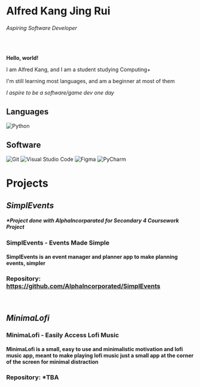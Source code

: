 # **Alfred Kang Jing Rui**
###### *Aspiring Software Developer*

</p>

<br />
  
**Hello, world!**

  I am Alfred Kang, and I am a student studying Computing+
  
  I'm still learning most languages, and am a beginner at most of them

  *I aspire to be a software/game dev one day*

  
  

## Languages
<p>
 <img alt="Python" src="https://img.shields.io/badge/python-%2314354C.svg?style=for-the-badge&logo=python&logoColor=white"/>

## Software
<p>
 <img alt="Git" src="https://img.shields.io/badge/git-%23F05033.svg?style=for-the-badge&logo=git&logoColor=white"/>
 <img alt="Visual Studio Code" src="https://img.shields.io/badge/VisualStudioCode-0078d7.svg?style=for-the-badge&logo=visual-studio-code&logoColor=white"/>
 <img alt="Figma" src="https://img.shields.io/badge/figma-%23F24E1E.svg?style=for-the-badge&logo=figma&logoColor=white"/>
  <img alt="PyCharm" src="https://img.shields.io/badge/pycharm-143?style=for-the-badge&logo=pycharm&logoColor=black&color=black&labelColor=green"/>

# **Projects**
  ## ***SimplEvents***
  ##### *Project done with AlphaIncorparated for Secondary 4 Coursework Project
  ### SimplEvents - Events Made Simple 
  #### SimplEvents is an event manager and planner app to make planning events, simpler
  ### Repository: https://github.com/AlphaIncorporated/SimplEvents
  </p>

  <br />
  
  ## ***MinimaLofi***
  ### MinimaLofi - Easily Access Lofi Music 
  #### MinimaLofi is a small, easy to use and minimalistic motivation and lofi music app, meant to make playing lofi music just a small app at the corner of the screen for minimal distraction
  ### Repository: *TBA